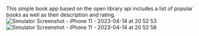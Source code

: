 This simple book app based on the open library api includes a list of popular books as well as their description and rating.
![Simulator Screenshot - iPhone 11 - 2023-04-14 at 20 52 53](https://user-images.githubusercontent.com/84434752/232121770-3c73dd9b-5099-40f8-be48-4ed8bdb29dc9.png)
![Simulator Screenshot - iPhone 11 - 2023-04-14 at 20 52 58](https://user-images.githubusercontent.com/84434752/232121782-cc32c32f-3cb5-4b21-9613-deeb655b7d15.png)
